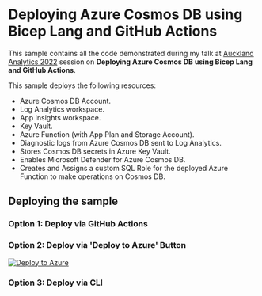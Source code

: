 # Deploying Azure Cosmos DB using Bicep Lang and GitHub Actions

This sample contains all the code demonstrated during my talk at [Auckland Analytics 2022](https://analytics-friday-auckland.sessionize.com/session/342929) session on **Deploying Azure Cosmos DB using Bicep Lang and GitHub Actions**.

This sample deploys the following resources:

- Azure Cosmos DB Account.
- Log Analytics workspace.
- App Insights workspace.
- Key Vault.
- Azure Function (with App Plan and Storage Account).
- Diagnostic logs from Azure Cosmos DB sent to Log Analytics.
- Stores Cosmos DB secrets in Azure Key Vault.
- Enables Microsoft Defender for Azure Cosmos DB.
- Creates and Assigns a custom SQL Role for the deployed Azure Function to make operations on Cosmos DB.

## Deploying the sample

### Option 1: Deploy via GitHub Actions


### Option 2: Deploy via 'Deploy to Azure' Button

[![Deploy to Azure](https://aka.ms/deploytoazurebutton)](https://portal.azure.com/#create/Microsoft.Template/uri/https%3A%2F%2Fraw.githubusercontent.com%2Fwillvelida%2Fcosmos-db-bicep-sample%2Fmain%2Fdeploy%2Fazuredeploy.json)

### Option 3: Deploy via CLI